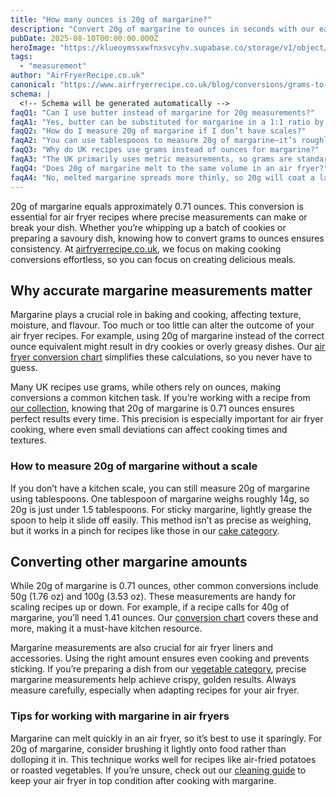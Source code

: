 ```yaml
---
title: "How many ounces is 20g of margarine?"
description: "Convert 20g of margarine to ounces in seconds with our easy guide. Perfect for air fryer recipes and precise baking measurements."
pubDate: 2025-08-10T00:00:00.000Z
heroImage: "https://klueoymssxwfnxsvcyhv.supabase.co/storage/v1/object/public/Shmucket/20g-margarine-to-ounces.webp"
tags:
  - "measurement"
author: "AirFryerRecipe.co.uk"
canonical: "https://www.airfryerrecipe.co.uk/blog/conversions/grams-to-ounces/20g-margarine-to-ounces"
schema: |
  <!-- Schema will be generated automatically -->
faqQ1: "Can I use butter instead of margarine for 20g measurements?"
faqA1: "Yes, butter can be substituted for margarine in a 1:1 ratio by weight. Since 20g of margarine equals 0.71 ounces, the same applies to butter. However, butter has a slightly higher fat content, which may affect texture in baked goods. For air fryer recipes, the difference is usually minimal."
faqQ2: "How do I measure 20g of margarine if I don’t have scales?"
faqA2: "You can use tablespoons to measure 20g of margarine—it’s roughly 1.5 tablespoons. For softer margarine, pack it lightly into the spoon and level it off. If your recipe is from <a href=https://www.airfryerrecipe.co.uk>airfryerrecipe.co.uk</a>, we recommend weighing for accuracy, especially in baking."
faqQ3: "Why do UK recipes use grams instead of ounces for margarine?"
faqA3: "The UK primarily uses metric measurements, so grams are standard for precision. Ounces are more common in the US, but conversions are simple. For air fryer cooking, grams ensure consistency, which is why our recipes at <a href=https://www.airfryerrecipe.co.uk>airfryerrecipe.co.uk</a> often include both."
faqQ4: "Does 20g of margarine melt to the same volume in an air fryer?"
faqA4: "No, melted margarine spreads more thinly, so 20g will coat a larger area. For even distribution in air fryer recipes, brush it lightly over food rather than pouring. This technique works well for dishes like our <a href=https://www.airfryerrecipe.co.uk/recipe-category/potatoes>potato recipes</a>."
---
```

<p>20g of margarine equals approximately 0.71 ounces. This conversion is essential for air fryer recipes where precise measurements can make or break your dish. Whether you’re whipping up a batch of cookies or preparing a savoury dish, knowing how to convert grams to ounces ensures consistency. At <a href=https://www.airfryerrecipe.co.uk>airfryerrecipe.co.uk</a>, we focus on making cooking conversions effortless, so you can focus on creating delicious meals.</p>  

<h2>Why accurate margarine measurements matter</h2>  
<p>Margarine plays a crucial role in baking and cooking, affecting texture, moisture, and flavour. Too much or too little can alter the outcome of your air fryer recipes. For example, using 20g of margarine instead of the correct ounce equivalent might result in dry cookies or overly greasy dishes. Our <a href=https://www.airfryerrecipe.co.uk/air-fryer-conversion-chart>air fryer conversion chart</a> simplifies these calculations, so you never have to guess.</p>  

<p>Many UK recipes use grams, while others rely on ounces, making conversions a common kitchen task. If you’re working with a recipe from <a href=https://www.airfryerrecipe.co.uk/recipes>our collection</a>, knowing that 20g of margarine is 0.71 ounces ensures perfect results every time. This precision is especially important for air fryer cooking, where even small deviations can affect cooking times and textures.</p>  

<h3>How to measure 20g of margarine without a scale</h3>  
<p>If you don’t have a kitchen scale, you can still measure 20g of margarine using tablespoons. One tablespoon of margarine weighs roughly 14g, so 20g is just under 1.5 tablespoons. For sticky margarine, lightly grease the spoon to help it slide off easily. This method isn’t as precise as weighing, but it works in a pinch for recipes like those in our <a href=https://www.airfryerrecipe.co.uk/recipe-category/cakes>cake category</a>.</p>  

<h2>Converting other margarine amounts</h2>  
<p>While 20g of margarine is 0.71 ounces, other common conversions include 50g (1.76 oz) and 100g (3.53 oz). These measurements are handy for scaling recipes up or down. For example, if a recipe calls for 40g of margarine, you’ll need 1.41 ounces. Our <a href=https://www.airfryerrecipe.co.uk/air-fryer-conversion-chart>conversion chart</a> covers these and more, making it a must-have kitchen resource.</p>  

<p>Margarine measurements are also crucial for air fryer liners and accessories. Using the right amount ensures even cooking and prevents sticking. If you’re preparing a dish from our <a href=https://www.airfryerrecipe.co.uk/recipe-category/vegetables>vegetable category</a>, precise margarine measurements help achieve crispy, golden results. Always measure carefully, especially when adapting recipes for your air fryer.</p>  

<h3>Tips for working with margarine in air fryers</h3>  
<p>Margarine can melt quickly in an air fryer, so it’s best to use it sparingly. For 20g of margarine, consider brushing it lightly onto food rather than dolloping it in. This technique works well for recipes like air-fried potatoes or roasted vegetables. If you’re unsure, check out our <a href=https://www.airfryerrecipe.co.uk/air-fryer-cleaner>cleaning guide</a> to keep your air fryer in top condition after cooking with margarine.</p>
